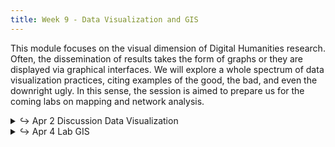 ```yaml
---
title: Week 9 - Data Visualization and GIS
---
```

This module focuses on the visual dimension of Digital Humanities research. Often, the dissemination of results takes the form of graphs or they are displayed via graphical interfaces. We will explore a whole spectrum of data visualization practices, citing examples of the good, the bad, and even the downright ugly. In this sense, the session is aimed to prepare us for the coming labs on mapping and network analysis.

<details>
  <summary class="session-summary">
    <span class="arrow">↪</span>
    <span class="date-label">Apr 2</span>
    <span class="label label-blue">Discussion</span>
    <span class="session-title">Data Visualization</span>
  </summary>
  <div markdown="1">
- [Slides](https://docs.google.com/presentation/d/1CZ1AQo9jAT7HKHvDnXSrSQPeqznO-GNt1W1BkbcSfOc/edit?usp=sharing)
- Pre-Class Reflection:
  - McCandless, David. _The Beauty of Data Visualization_. TEDGlobal 2010. [Video](https://www.ted.com/talks/david_mccandless_the_beauty_of_data_visualization).
  <div style="max-width:854px; margin: auto; box-shadow: 0 4px 8px rgba(0,0,0,0.2); border-radius: 10px; overflow: hidden;"><div style="position:relative;height:0;padding-bottom:56.25%"><iframe src="https://embed.ted.com/talks/lang/en/david_mccandless_the_beauty_of_data_visualization" width="854" height="480" style="position:absolute;left:0;top:0;width:100%;height:100%" frameborder="0" scrolling="no" allowfullscreen></iframe></div></div>
  - [Walker Rettberg, Jill. “Ways of Knowing with Data Visualizations.”](https://app.perusall.com/courses/introdh24/ways-of-knowing-with-data-visualizations) _Data Visualization in Society_, edited by Martin Engebretsen and Helen Kennedy, Amsterdam University Press, 2020, pp. 35–48.
  <!-- - Few, Stephen. “Silly Graphs That Are Best Forsaken.” _Show Me the Numbers: Designing Tables and Graphs to Enlighten_, Analytics Press, 2012, pp. 271–85. -->
  - [Rosenberg, Daniel. “Against Infographics.”](https://app.perusall.com/courses/introdh24/against-infographics) _Art Journal_, vol. 74, no. 4, Oct. 2015, pp. 38–57.
  - **Post your reflection in the** <a href="https://introtodh--spring2024.slack.com/archives/C06F1KS1ULT" style="color: #ee6374;">**#reflections** </a>**channel on Slack** <a style="color: #ee6374;">**before 9am on the day of our class.**</a>
- Pre-Class Exercise:
  - Every year since 2012, the Digital Humanities community has recognized outstanding contributions through the [**Digital Humanities Awards** 🏆](http://dhawards.org/). On the award website, you'll find examples of data visualization that are not only stunning but also effective in conveying complex information. 
    1. **Explore** the [nominees from this year](http://dhawards.org/dhawards2023/voting/), or past years ([2012](http://dhawards.org/dhawards2012/nominations/), [2013](http://dhawards.org/dhawards2013/results/), [2014](http://dhawards.org/dhawards2014/voting/), [2015](http://dhawards.org/dhawards2015/voting/), [2016](http://dhawards.org/dhawards2016/voting/), [2017](http://dhawards.org/dhawards2017/voting/), [2018](http://dhawards.org/dhawards2018/voting/), [2019](http://dhawards.org/dhawards2019/voting/), [2020](http://dhawards.org/dhawards2020/voting/), [2021](http://dhawards.org/dhawards2021/voting/), [2022](http://dhawards.org/dhawards2022/voting/)). 
    2. **Choose a visualization** that resonates with you. 
    3. **Capture a screenshot** of this visualization and **add it to our session's [slide deck](https://docs.google.com/presentation/d/1CZ1AQo9jAT7HKHvDnXSrSQPeqznO-GNt1W1BkbcSfOc/edit?usp=sharing)** (limit yourself to one slide; for interactive visualizations, include a link to allow us to explore the visualization in detail during class). 
    4. While a formal presentation isn't required, prepare to **discuss** the following in class: What is being depicted? In what ways is it presented? Why do you believe this visualization is impactful? Think about its strengths and any potential weaknesses.

</div>
</details>

<details>
  <summary class="session-summary">
    <span class="arrow">↪</span>
    <span class="date-label">Apr 4</span>
    <span class="label label-red">Lab</span>
    <span class="session-title">GIS</span>
  </summary>
  <div markdown="1">
  - [Slides](https://docs.google.com/presentation/d/18nLdzF5oZeH_EIZLQthvbV0Vn82MUHJIlzA1pZ5PAIc/edit?usp=sharing)
  - Pre-Class Reflection:
    - [Monmonier, Mark S. “Chapter 11. Data Maps: A Thicket of Thorny Choices.”](https://app.perusall.com/courses/introdh24/monmonier_2018_chapter-11) _How to Lie with Maps_, Third edition, The University of Chicago Press, 2018, pp. 153–78.
    - [Glasze, Georg. “Language(s), Discourse(s), Space(s) – and Their Transformations in the Digital Age: Research Approaches from Cultural and Social Geography.”](https://app.perusall.com/courses/introdh24/glasze_2024_language-s-discourse-s-space-s-and-their-transformations-in-the-digital) _Geographical Research in the Digital Humanities_, edited by Finn Dammann and Dominik Kremer, Bielefeld University Press, 2024, pp. 45–62.
    <!-- - [Bond, E., Sarah. “Mapping Racism And Assessing the Success of the Digital Humanities.”](https://sarahemilybond.com/2017/10/20/mapping-racism-and-assessing-the-success-of-the-digital-humanities/) _History From Below_, 20 Oct. 2017. -->
    - **Post your reflection in the** <a href="https://introtodh--spring2024.slack.com/archives/C06F1KS1ULT" style="color: #ee6374;">**#reflections** </a>**channel on Slack** <a style="color: #ee6374;">**before 9am on the day of our class.**</a>

  </div>
</details>